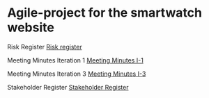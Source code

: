 # Agile-project for the smartwatch website


Risk Register 
<a href="https://github.com/ksandhu06/Agile-project/blob/main/risk_register%20week%2011.pdf">Risk register</a>

Meeting Minutes Iteration 1 
<a href="https://github.com/ksandhu06/Agile-project/blob/main/Iteration%201%20Meeting%20Minutes.pdf">Meeting Minutes I-1</a>


Meeting Minutes Iteration 3 
<a href="https://github.com/ksandhu06/Agile-project/blob/main/risk_register%20week%2011.pdf">Meeting Minutes I-3</a>

Stakeholder Register 
<a href="https://github.com/ksandhu06/Agile-project/blob/main/Stakeholder%20register%20sample.pdf">Stakeholder Register</a>
